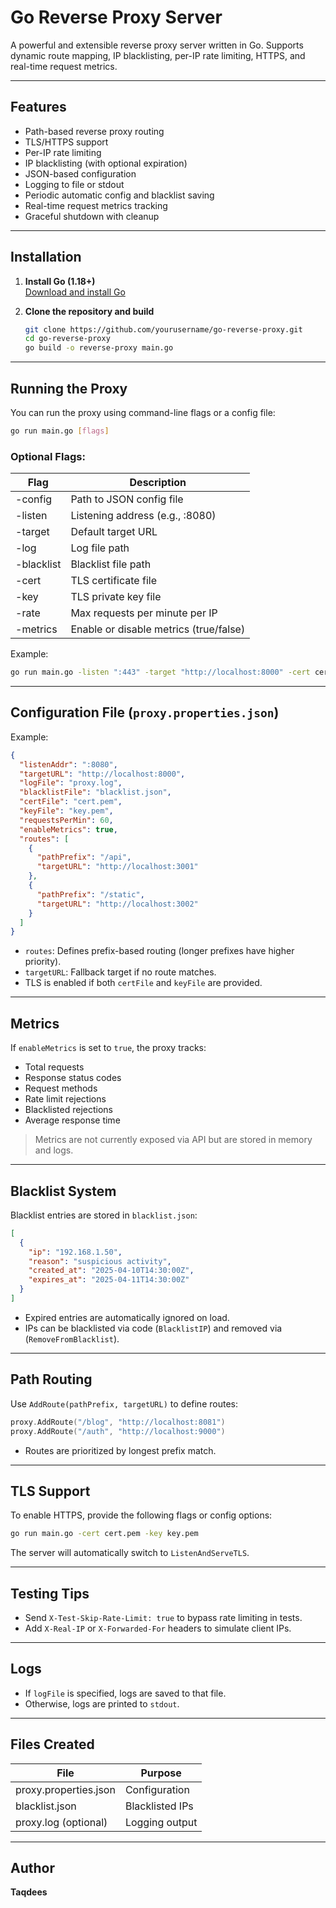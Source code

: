 # Go Reverse Proxy Server

A powerful and extensible reverse proxy server written in Go. Supports dynamic route mapping, IP blacklisting, per-IP rate limiting, HTTPS, and real-time request metrics.

---

## Features

- Path-based reverse proxy routing
- TLS/HTTPS support
- Per-IP rate limiting
- IP blacklisting (with optional expiration)
- JSON-based configuration
- Logging to file or stdout
- Periodic automatic config and blacklist saving
- Real-time request metrics tracking
- Graceful shutdown with cleanup

---

## Installation

1. **Install Go (1.18+)**  
   [Download and install Go](https://go.dev/doc/install)

2. **Clone the repository and build**

   ```bash
   git clone https://github.com/yourusername/go-reverse-proxy.git
   cd go-reverse-proxy
   go build -o reverse-proxy main.go
   ```

---

## Running the Proxy

You can run the proxy using command-line flags or a config file:

```bash
go run main.go [flags]
```

### Optional Flags:

| Flag         | Description                         |
|--------------|-------------------------------------|
| -config      | Path to JSON config file            |
| -listen      | Listening address (e.g., :8080)     |
| -target      | Default target URL                 |
| -log         | Log file path                      |
| -blacklist   | Blacklist file path                |
| -cert        | TLS certificate file               |
| -key         | TLS private key file               |
| -rate        | Max requests per minute per IP     |
| -metrics     | Enable or disable metrics (true/false) |

Example:

```bash
go run main.go -listen ":443" -target "http://localhost:8000" -cert cert.pem -key key.pem -rate 100
```

---

## Configuration File (`proxy.properties.json`)

Example:

```json
{
  "listenAddr": ":8080",
  "targetURL": "http://localhost:8000",
  "logFile": "proxy.log",
  "blacklistFile": "blacklist.json",
  "certFile": "cert.pem",
  "keyFile": "key.pem",
  "requestsPerMin": 60,
  "enableMetrics": true,
  "routes": [
    {
      "pathPrefix": "/api",
      "targetURL": "http://localhost:3001"
    },
    {
      "pathPrefix": "/static",
      "targetURL": "http://localhost:3002"
    }
  ]
}
```

- `routes`: Defines prefix-based routing (longer prefixes have higher priority).
- `targetURL`: Fallback target if no route matches.
- TLS is enabled if both `certFile` and `keyFile` are provided.

---

## Metrics

If `enableMetrics` is set to `true`, the proxy tracks:

- Total requests
- Response status codes
- Request methods
- Rate limit rejections
- Blacklisted rejections
- Average response time

> Metrics are not currently exposed via API but are stored in memory and logs.

---

## Blacklist System

Blacklist entries are stored in `blacklist.json`:

```json
[
  {
    "ip": "192.168.1.50",
    "reason": "suspicious activity",
    "created_at": "2025-04-10T14:30:00Z",
    "expires_at": "2025-04-11T14:30:00Z"
  }
]
```

- Expired entries are automatically ignored on load.
- IPs can be blacklisted via code (`BlacklistIP`) and removed via (`RemoveFromBlacklist`).

---

## Path Routing

Use `AddRoute(pathPrefix, targetURL)` to define routes:

```go
proxy.AddRoute("/blog", "http://localhost:8081")
proxy.AddRoute("/auth", "http://localhost:9000")
```

- Routes are prioritized by longest prefix match.

---

## TLS Support

To enable HTTPS, provide the following flags or config options:

```bash
go run main.go -cert cert.pem -key key.pem
```

The server will automatically switch to `ListenAndServeTLS`.

---

## Testing Tips

- Send `X-Test-Skip-Rate-Limit: true` to bypass rate limiting in tests.
- Add `X-Real-IP` or `X-Forwarded-For` headers to simulate client IPs.

---

## Logs

- If `logFile` is specified, logs are saved to that file.
- Otherwise, logs are printed to `stdout`.

---

## Files Created

| File                  | Purpose                 |
|-----------------------|-------------------------|
| proxy.properties.json | Configuration           |
| blacklist.json        | Blacklisted IPs         |
| proxy.log (optional)  | Logging output          |

---

## Author

**Taqdees**

